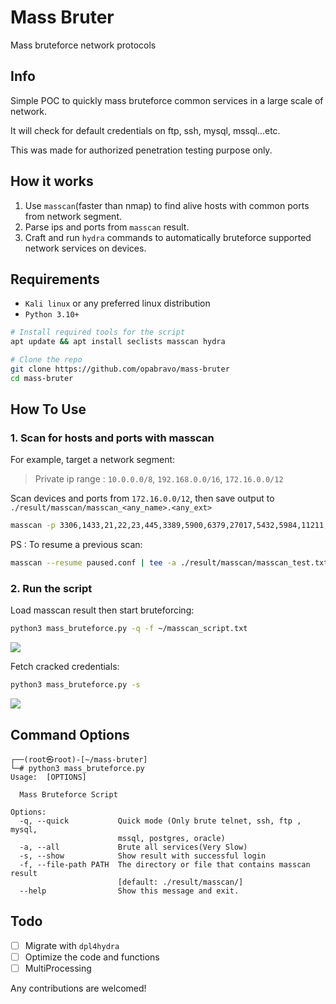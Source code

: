# Mass Bruter

Mass bruteforce network protocols

## Info

Simple POC to quickly mass bruteforce common services in a large scale of network.

It will check for default credentials on ftp, ssh, mysql, mssql...etc.

This was made for authorized penetration testing purpose only.

## How it works

1. Use `masscan`(faster than nmap) to find alive hosts with common ports from network segment.
2. Parse ips and ports from `masscan` result.
3. Craft and run `hydra` commands to automatically bruteforce supported network services on devices.

## Requirements

- `Kali linux` or any preferred linux distribution
- `Python 3.10+`

```bash
# Install required tools for the script
apt update && apt install seclists masscan hydra

# Clone the repo
git clone https://github.com/opabravo/mass-bruter
cd mass-bruter
```

## How To Use

### 1. Scan for hosts and ports with masscan

For example, target a network segment:

> Private ip range : `10.0.0.0/8`, `192.168.0.0/16`, `172.16.0.0/12` 

Scan devices and ports from `172.16.0.0/12`, then save output to `./result/masscan/masscan_<any_name>.<any_ext>`

```bash
masscan -p 3306,1433,21,22,23,445,3389,5900,6379,27017,5432,5984,11211,9200,1521 172.16.0.0/12 | tee ./result/masscan/masscan_test.txt
```

PS : To resume a previous scan:

```bash
masscan --resume paused.conf | tee -a ./result/masscan/masscan_test.txt
```

### 2. Run the script

Load masscan result then start bruteforcing:

```bash
python3 mass_bruteforce.py -q -f ~/masscan_script.txt
```

![](https://i.imgur.com/hVbIaki.png)

Fetch cracked credentials:

```bash
python3 mass_bruteforce.py -s
```

![](https://i.imgur.com/FPSMAEb.png)


## Command Options

```console
┌──(root㉿root)-[~/mass-bruter]
└─# python3 mass_bruteforce.py
Usage:  [OPTIONS]

  Mass Bruteforce Script

Options:
  -q, --quick           Quick mode (Only brute telnet, ssh, ftp , mysql,
                        mssql, postgres, oracle)
  -a, --all             Brute all services(Very Slow)
  -s, --show            Show result with successful login
  -f, --file-path PATH  The directory or file that contains masscan result
                        [default: ./result/masscan/]
  --help                Show this message and exit.
```

## Todo
- [ ] Migrate with `dpl4hydra`
- [ ] Optimize the code and functions
- [ ] MultiProcessing

Any contributions are welcomed!